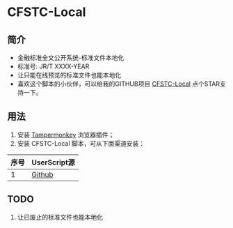 # CFSTC-Local

## 简介
- 金融标准全文公开系统-标准文件本地化
- 标准号: JR/T XXXX-YEAR
- 让只能在线预览的标准文件也能本地化
- 喜欢这个脚本的小伙伴，可以给我的GITHUB项目 [CFSTC-Local](https://github.com/xcanwin/CFSTC-Local/) 点个STAR支持一下。

## 用法
1. 安装 [Tampermonkey](https://www.tampermonkey.net/) 浏览器插件；
2. 安装 CFSTC-Local 脚本，可从下面渠道安装：

| 序号 | UserScript源 |
| --- | --- |
| 1 | [Github](https://raw.githubusercontent.com/xcanwin/CFSTC-Local/main/CFSTC-Local.user.js) |

## TODO
1. 让已废止的标准文件也能本地化
